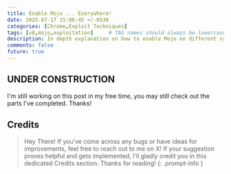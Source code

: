 ```yaml
---
title: Enable Mojo ... Everywhere!
date: 2025-07-17 15:06:45 +/-0530
categories: [Chrome,Exploit Techniques]
tags: [v8,mojo,exploitation]     # TAG names should always be lowercase
description: In depth explanation on how to enable Mojo on different systems using Chrome Renderer Primitives.
comments: false
future: true
---
```


## UNDER CONSTRUCTION
I'm still working on this post in my free time, you may still check out the parts I've completed. Thanks!

## Credits

> Hey There! If you’ve come across any bugs or have ideas for improvements, feel free to reach out to me on X!
If your suggestion proves helpful and gets implemented, I’ll gladly credit you in this dedicated Credits section. Thanks for reading!
{: .prompt-info }